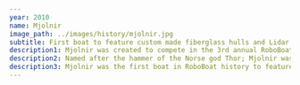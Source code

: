 ```yaml
---
year: 2010
name: Mjolnir
image_path: ../images/history/mjolnir.jpg
subtitle: First boat to feature custom made fiberglass hulls and Lidar
description1: Mjolnir was created to compete in the 3rd annual RoboBoat competition and succeeded in claiming 1st place in the Static Judging as well as competition as a whole.
description2: Named after the hammer of the Norse god Thor; Mjolnir was a major achievement for UM::Autonomy. Mjolnir was the first boat made by UM::Autonomy to feature custom made fiberglass hulls and the electrical system was created entirely from scratch.
description3: Mjolnir was the first boat in RoboBoat history to feature a laser range finder, AKA Lidar.
---
```

